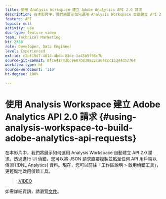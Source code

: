 ```yaml
---
title: 使用 Analysis Workspace 建立 Adobe Analytics API 2.0 請求
description: 在本影片中，我們將展示如何運用 Analysis Workspace 自動建立 API 2.0 請求。透過進行 UI 偵錯，您可以將 JSON 請求直接複製並貼至任何 API 用戶端以傳回 Analytics 資料。
feature: API
topics: null
activity: use
doc-type: feature video
team: Technical Marketing
kt: 2386
role: Developer, Data Engineer
level: Experienced
exl-id: c2bf15d7-4614-4bda-83de-1a45b5f98c7b
source-git-commit: 8fc641743bc9e07b838a22ca64ccc15344d52764
workflow-type: ht
source-wordcount: '119'
ht-degree: 100%

---
```


# 使用 Analysis Workspace 建立 Adobe Analytics API 2.0 請求 {#using-analysis-workspace-to-build-adobe-analytics-api-requests}

在本影片中，我們將展示如何運用 Analysis Workspace 自動建立 API 2.0 請求。透過進行 UI 偵錯，您可以將 JSON 請求直接複製並貼至任何 API 用戶端以傳回 [!DNL Analytics] 資料。現在，您可以前往「工作區說明 > 啟用偵錯工具」，更輕鬆地啟用偵錯工具。

>[!VIDEO](https://video.tv.adobe.com/v/25890/?quality=12&learn=on)

如需詳細資訊，請瀏覽[文件](https://www.adobe.io/apis/experiencecloud/analytics/docs.html#!AdobeDocs/analytics-2.0-apis/master/reporting-tricks.md)。
